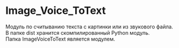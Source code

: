 # Image_Voice_ToText
Модуль по считыванию текста с картинки или из звукового файла.  
В папке dist хранится скомпилированный Python модуль.  
Папка ImageVoiceToText является модулем. 
